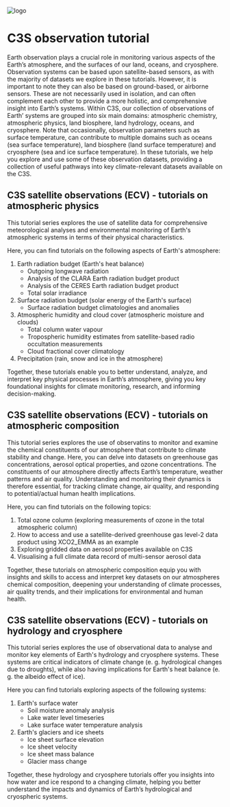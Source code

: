 ![logo](https://climate.copernicus.eu/sites/default/files/custom-uploads/branding/LogoLine_horizon_C3S.png)

# C3S observation tutorial

Earth observation plays a crucial role in monitoring various aspects of the Earth’s atmosphere, and the surfaces of our land, oceans, and cryosphere. Observation systems can be based upon satellite-based sensors, as with the majority of datasets we explore in these tutorials. However, it is important to note they can also be based on ground-based, or airborne sensors. These are not necessarily used in isolation, and can often complement each other to provide a more holistic, and comprehensive insight into Earth’s systems. Within C3S, our collection of observations of Earth’ systems are grouped into six main domains: atmospheric chemistry, atmospheric physics, land biosphere, land hydrology, oceans, and cryosphere. Note that occasionally, observation parameters such as surface temperature, can contribute to multiple domains such as oceans (sea surface temperature), land biosphere (land surface temperature) and cryosphere (sea and ice surface temperature). In these tutorials, we help you explore and use some of these observation datasets, providing a collection of useful pathways into key climate-relevant datasets available on the C3S.


## C3S satellite observations (ECV) - tutorials on atmospheric physics

This tutorial series explores the use of satellite data for comprehensive meteorological analyses and environmental monitoring of Earth's atmospheric systems in terms of their physical characteristics. 

Here, you can find tutorials on the following aspects of Earth's atmosphere:

1. Earth radiation budget (Earth's heat balance)
   - Outgoing longwave radiation
   - Analysis of the CLARA Earth radiation budget product
   - Analysis of the CERES Earth radiation budget product
   - Total solar irradiance    
2. Surface radiation budget (solar energy of the Earth's surface)
   - Surface radiation budget climatologies and anomalies
3. Atmospheric humidity and cloud cover (atmospheric moisture and clouds)
   - Total column water vapour
   - Tropospheric humidity estimates from satellite-based radio occultation measurements
   - Cloud fractional cover climatology
4. Precipitation (rain, snow and ice in the atmosphere)
    
Together, these tutorials enable you to better understand, analyze, and interpret key physical processes in Earth’s atmosphere, giving you key foundational insights for climate monitoring, research, and informing decision-making.


## C3S satellite observations (ECV) - tutorials on atmospheric composition

This tutorial series explores the use of observatins to monitor and examine the chemical constituents of our atmosphere that contribute to climate stability and change. Here, you can delve into datasets on greenhouse gas concentrations, aerosol optical properties, and ozone concentrations. The constituents of our atmosphere directly affects Earth’s temperature, weather patterns and air quality. Understanding and monitoring their dynamics is therefore essential, for tracking climate change, air quality, and responding to potential/actual human health implications.

Here, you can find tutorials on the following topics:

1. Total ozone column (exploring measurements of ozone in the total atmospheric column)
2. How to access and use a satellite-derived greenhouse gas level-2 data product using XCO2_EMMA as an example
3. Exploring gridded data on aerosol properties available on C3S
4. Visualising a full climate data record of multi-sensor aerosol data
     
Together, these tutorials on atmospheric composition equip you with insights and skills to access and interpret key datasets on our atmospheres chemical composition, deepening your understanding of climate processes, air quality trends, and their implications for environmental and human health.


## C3S satellite observations (ECV) - tutorials on hydrology and cryosphere
This tutorial series explores the use of observational data to analyse and monitor key elements of Earth's hydrology and cryosphere systems. These systems are critical indicators of climate change (e. g. hydrological changes due to droughts), while also having implications for Earth's heat balance (e. g. the albeido effect of ice).

Here you can find tutorials exploring aspects of the following systems:

1. Earth's surface water
   - Soil moisture anomaly analysis
   - Lake water level timeseries
   - Lake surface water temperature analysis
2. Earth's glaciers and ice sheets
   - Ice sheet surface elevation
   - Ice sheet velocity
   - Ice sheet mass balance
   - Glacier mass change
  
Together, these hydrology and cryosphere tutorials offer you insights into how water and ice respond to a changing climate, helping you better understand the impacts and dynamics of Earth’s hydrological and cryospheric systems.

     




   
